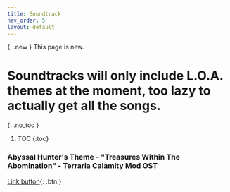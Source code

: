 ```yaml
---
title: Soundtrack
nav_order: 5
layout: default
---
```


{: .new }
This page is new.

# Soundtracks will only include L.O.A. themes at the moment, too lazy to actually get all the songs.
{: .no_toc }


1. TOC
{:toc}

### Abyssal Hunter's Theme - "Treasures Within The Abomination" - Terraria Calamity Mod OST
[Link button](https://www.youtube.com/watch?v=e3t_dbLaw-M){: .btn }

